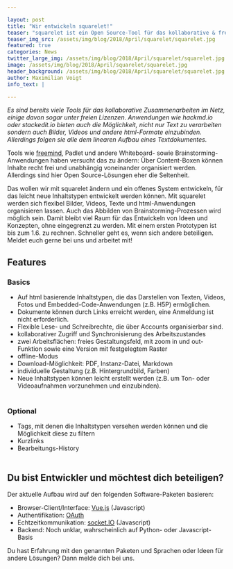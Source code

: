 ```yaml
---

layout: post
title: "Wir entwickeln squarelet!"
teaser: "squarelet ist ein Open Source-Tool für das kollaborative & freie Konzeptionieren"
teaser_img_src: /assets/img/blog/2018/April/squarelet/squarelet.jpg
featured: true
categories: News
twitter_large_img: /assets/img/blog/2018/April/squarelet/squarelet.jpg
image: /assets/img/blog/2018/April/squarelet/squarelet.jpg
header_background: /assets/img/blog/2018/April/squarelet/squarelet.jpg
author: Maximilian Voigt
info_text: |

---
```

*Es sind bereits viele Tools für das kollaborative Zusammenarbeiten im Netz, einige davon sogar unter freien Lizenzen. Anwendungen wie hackmd.io oder stackedit.io bieten auch die Möglichkeit, nicht nur Text zu verarbeiten sondern auch Bilder, Videos und andere html-Formate einzubinden. Allerdings folgen sie alle dem linearen Aufbau eines Textdokumentes.*

Tools wie [freemind](https://freemind.sourceforge.net), Padlet und andere Whiteboard- sowie Brainstorming-Anwendungen haben versucht das zu ändern: Über Content-Boxen können Inhalte recht frei und unabhängig voneinander organisiert werden. Allerdings sind hier Open Source-Lösungen eher die Seltenheit. 

Das wollen wir mit squarelet ändern und ein offenes System entwickeln, für das leicht neue Inhaltstypen entwickelt werden können. Mit squarelet werden sich flexibel Bilder, Videos, Texte und html-Anwendungen organisieren lassen. Auch das Abbilden von Brainstorming-Prozessen wird möglich sein. Damit bleibt viel Raum für das Entwickeln von Ideen und Konzepten, ohne eingegrenzt zu werden. 
Mit einem ersten Prototypen ist bis zum 1.6. zu rechnen. Schneller geht es, wenn sich andere beteiligen. Meldet euch gerne bei uns und arbeitet mit!

## Features
### Basics
* Auf html basierende Inhaltstypen, die das Darstellen von Texten, Videos, Fotos und Embedded-Code-Anwendungen (z.B. H5P) ermöglichen.
* Dokumente können durch Links erreicht werden, eine Anmeldung ist nicht erforderlich.
* Flexible Lese- und Schreibrechte, die über Accounts organisierbar sind.
* kollaborativer Zugriff und Synchronisierung des Arbeitszustandes
* zwei Arbeitsflächen: freies Gestaltungsfeld, mit zoom in und out-Funktion sowie eine Version mit festgelegtem Raster
* offline-Modus
* Download-Möglichkeit: PDF, Instanz-Datei, Markdown
* individuelle Gestaltung (z.B. Hintergrundbild, Farben)
* Neue Inhaltstypen können leicht erstellt werden (z.B. um Ton- oder Videoaufnahmen vorzunehmen und einzubinden).
<br><br>

### Optional

* Tags, mit denen die Inhaltstypen versehen werden können und die Möglichkeit diese zu filtern
* Kurzlinks
* Bearbeitungs-History
<br><br>

## Du bist Entwickler und möchtest dich beteiligen?
Der aktuelle Aufbau wird auf den folgenden Software-Paketen basieren:
* Browser-Client/Interface: [Vue.js](https://vuejs.org/) (Javascript)
* Authentifikation: [OAuth](https://oauth.net/) 
* Echtzeitkommunikation: [socket.IO](https://socket.io/) (Javascript)
* Backend: Noch unklar, wahrscheinlich auf Python- oder Javascript-Basis

Du hast Erfahrung mit den genannten Paketen und Sprachen oder Ideen für andere Lösungen? Dann melde dich bei uns. 
